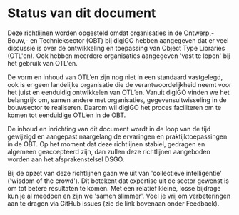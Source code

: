 # Status van dit document

Deze richtlijnen worden opgesteld omdat organisaties in de Ontwerp,- Bouw,- en Technieksector (OBT) bij digiGO hebben aangegeven dat er veel discussie is over de ontwikkeling en toepassing van Object Type Libraries (OTL'en). Ook hebben meerdere organisaties aangegeven 'vast te lopen' bij het gebruik van OTL'en. 

De vorm en inhoud van OTL’en zijn nog niet in een standaard vastgelegd, ook is er geen landelijke organisatie die de verantwoordelijkheid neemt voor het juist en eenduidig ontwikkelen van OTL’en. Vanuit digiGO vinden we het belangrijk om, samen andere met organisaties, gegevensuitwisseling in de bouwsector te realiseren. Daarom wil digiGO het proces faciliteren om te komen tot eenduidige OTL’en in de OBT.

De inhoud en inrichting van dit document wordt in de loop van de tijd gewijzigd en aangepast naargelang de ervaringen en praktijktoepassingen in de OBT. Op het moment dat deze richtlijnen stabiel, gedragen en algemeen geaccepteerd zijn, dan zullen deze richtlijnen aangeboden worden aan het afsprakenstelsel DSGO.

Bij de opzet van deze richtlijnen gaan we uit van 'collectieve intelligentie' ('wisdom of the crowd'). Dit betekent dat expertise uit de sector gewenst is om tot betere resultaten te komen. Met een relatief kleine, losse bijdrage kun  je al meedoen en zijn we 'samen slimmer'. Voel je vrij om verbeteringen aan te dragen via GitHub issues (zie de link bovenaan onder Feedback).

<!-- GitHub Issues wordt gebruikt voor de discussie van dit document. Eén issue per onderwerp vereenvoudigt de verwerking. -->